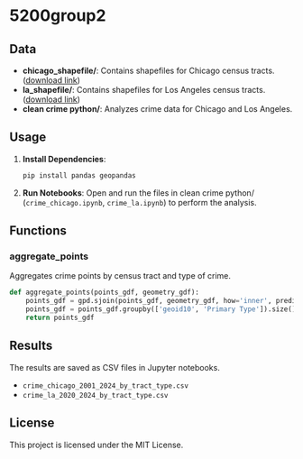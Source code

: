 # 5200group2

## Data

- **chicago_shapefile/**: Contains shapefiles for Chicago census tracts.  ([download link](https://data.cityofchicago.org/api/geospatial/5jrd-6zik?method=export&format=Shapefile))
- **la_shapefile/**: Contains shapefiles for Los Angeles census tracts. ([download link](https://geohub.lacity.org/datasets/la-city-2020-census-tracts-/explore))
- **clean crime python/**: Analyzes crime data for Chicago and Los Angeles.

## Usage

1. **Install Dependencies**:
    ```sh
    pip install pandas geopandas
    ```

2. **Run Notebooks**:
    Open and run the files in clean crime python/ (`crime_chicago.ipynb`, `crime_la.ipynb`) to perform the analysis.

## Functions

### aggregate_points

Aggregates crime points by census tract and type of crime.

```python
def aggregate_points(points_gdf, geometry_gdf):
    points_gdf = gpd.sjoin(points_gdf, geometry_gdf, how='inner', predicate='within')
    points_gdf = points_gdf.groupby(['geoid10', 'Primary Type']).size().reset_index(name='count')
    return points_gdf
```
## Results

The results are saved as CSV files in Jupyter notebooks.

- `crime_chicago_2001_2024_by_tract_type.csv`
- `crime_la_2020_2024_by_tract_type.csv`

## License

This project is licensed under the MIT License.
